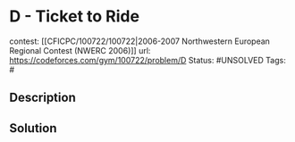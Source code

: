 # D - Ticket to Ride

contest: [[CFICPC/100722/100722|2006-2007 Northwestern European Regional Contest (NWERC 2006)]]
url: https://codeforces.com/gym/100722/problem/D
Status: #UNSOLVED
Tags: #

## Description

## Solution

